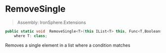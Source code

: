 ﻿

# RemoveSingle

> Assembly: IronSphere.Extensions

```csharp
public static void  RemoveSingle<T>(this IList<T> this, Func<T,Boolean> expression)
    where T: class;
```

Removes a single element in a list where a condition matches

